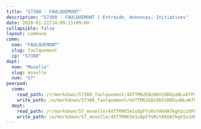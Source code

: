```yaml
---
title: "57380 - FAULQUEMONT"
description: "57380 - FAULQUEMONT | Entraide, Annonces, Initiatives"
date: 2020-01-11T14:09:21+09:00
collapsible: false
layout: commune
comm:
  nom: "FAULQUEMONT"
  slug: faulquemont
  cp: "57380"
dept:
  nom: "Moselle"
  slug: moselle
  num: "57"
peerpad:
  comm:
    read_path: /r/markdown/57380_faulquemont/4XTTM62EBz8bX1HDGyaNLw6fFUwTCfTfHCHHP9T7F3FzYpfGF
    write_path: /w/markdown/57380_faulquemont/4XTTM62EBz8bX1HDGyaNLw6fFUwTCfTfHCHHP9T7F3FzYpfGF-K3TgUE11yLtcaVyEBLNhrGsfaSfz3UXEduTv5UazqUwZ7hr8LDU8VWPAk5uxwZaXfw6mp1ZKYHne5UXkSbPXvRqcz9Cw8Pz4QnQghbGnW2BgSQ8TMoek9kZq4ZCqNwPWjJbGJSGs
  dept:
    read_path: /r/markdown/57_moselle/4XTTM9E5m1uQpFfoRvYAkHA7kgkSuJdFBSCmoLnZ6YvxmqAKj
    write_path: /w/markdown/57_moselle/4XTTM9E5m1uQpFfoRvYAkHA7kgkSuJdFBSCmoLnZ6YvxmqAKj-K3TgTxpsRhjGfb3pJqDaX4rYTLkyLoK3BLA4awBfhTSCoyNhResrhhmfsEF8aKnccedt5XoBzWeRYfKxQxNKv71ETcpGharLRE7rdgTKY3uSaW3Du2dz8v23YEY268mfYmweTFnR
---
```


